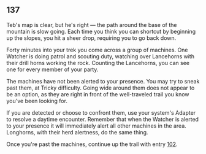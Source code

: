 ## 137

Teb's map is clear, but he's right — the path around the base of the mountain is slow going.
Each time you think you can shortcut by beginning up the slopes, you hit a sheer drop, requiring you to go back down.

Forty minutes into your trek you come across a group of machines.
One Watcher is doing patrol and scouting duty, watching over Lancehorns with their drill horns working the rock.
Counting the Lancehorns, you can see one for every member of your party.

The machines have not been alerted to your presence.
You may try to sneak past them, at Tricky difficulty.
Going wide around them does not appear to be an option, as they are right in front of the well-traveled trail you know you've been looking for.

If you are detected or choose to confront them, use your system's Adapter to resolve a daytime encounter.
Remember that when the Watcher is alerted to your presence it will immediately alert all other machines in the area.
Longhorns, with their herd alertness, do the same thing.

Once you're past the machines, continue up the trail with entry [102](102-olaras-cave.md).
